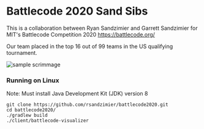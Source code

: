 # Battlecode 2020 Sand Sibs
This is a collaboration between Ryan Sandzimier and Garrett Sandzimier for MIT's Battlecode Competition 2020 https://battlecode.org/

Our team placed in the top 16 out of 99 teams in the US qualifying tournament.

![sample scrimmage](https://github.com/rsandzimier/battlecode2020/blob/master/sample_scrimmage.gif)

### Running on Linux
Note: Must install Java Development Kit (JDK) version 8
```
git clone https://github.com/rsandzimier/battlecode2020.git
cd battlecode2020/
./gradlew build
./client/battlecode-visualizer
```
